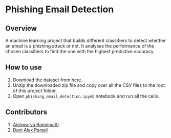 # Phishing Email Detection

## Overview
A machine learning project that builds different classifiers to detect whether an email is a phishing attack or not. It analyses the performance of the chosen classifiers to find the one with the highest predictive accuracy.

## How to use

1. Download the dataset from [here](https://www.kaggle.com/datasets/naserabdullahalam/phishing-email-dataset/data?select=phishing_email.csv).
2. Unzip the downloaded zip file and copy over all the CSV files to the root of this project folder.
3. Open `phishing_email_detection.ipynb` notebook and run all the cells.

## Contributors
1. [Aishwarya Bannimatti](https://github.com/aishwaryapb)
2. [Dani Alex Parayil](https://github.com/dani-alex)